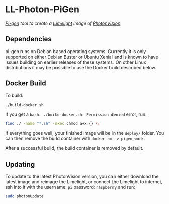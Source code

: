 # LL-Photon-PiGen

_[Pi-gen](https://github.com/gloworm-vision/pi-gen) tool to create a [Limelight](https://limelightvision.io/) image of [PhotonVision](https://github.com/PhotonVision/photonvision)._


## Dependencies

pi-gen runs on Debian based operating systems. Currently it is only supported on
either Debian Buster or Ubuntu Xenial and is known to have issues building on
earlier releases of these systems. On other Linux distributions it may be possible
to use the Docker build described below.

## Docker Build

To build:

```bash
./build-docker.sh
```

If you get a `bash: ./build-docker.sh: Permission denied` error, run:

```bash
find ./ -name "*.sh" -exec chmod a+x {} \;
```

If everything goes well, your finished image will be in the `deploy/` folder.
You can then remove the build container with `docker rm -v pigen_work`.

After a successful build, the build container is removed by default.

## Updating

To update to the latest PhotonVision version, you can either download the latest image and reimage the Limelight, or connect the Limelight to internet, ssh into it with the username: `pi` password: `raspberry` and run:
```bash
sudo photonUpdate
```
